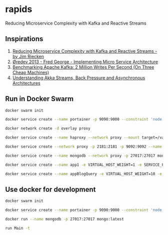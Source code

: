 # rapids
 Reducing Microservice Complexity with Kafka and Reactive Streams

## Inspirations

1. [Reducing Microservice Complexity with Kafka and Reactive Streams - by Jim Riecken](https://www.youtube.com/watch?v=k_Y5ieFHGbs)
2. [Øredev 2013 - Fred George - Implementing Micro Service Architecture](https://vimeo.com/79866979)
3. [Benchmarking Apache Kafka: 2 Million Writes Per Second (On Three Cheap Machines)](https://engineering.linkedin.com/kafka/benchmarking-apache-kafka-2-million-writes-second-three-cheap-machines)
4. [Understanding Akka Streams, Back Pressure and Asynchronous Architectures](https://www.lightbend.com/blog/understanding-akka-streams-back-pressure-and-asynchronous-architectures)

## Run in Docker Swarm

```bash
docker swarm init

docker service create --name portainer -p 9090:9000 --constraint 'node.role == manager' --mount type=bind,src=/var/run/docker.sock,dst=/var/run/docker.sock portainer/portainer -H unix:///var/run/docker.sock

docker network create -d overlay proxy

docker service create --name haproxy --network proxy --mount target=/var/run/docker.sock,source=/var/run/docker.sock,type=bind -p 81:80 --constraint "node.role == manager" dockercloud/haproxy

docker service create --network proxy -p 2181:2181 -p 9092:9092 --name kafka spotify/kafka

docker service create --name mongodb --network proxy -p 27017:27017 mongo:latest

docker service create --name app1 -e VIRTUAL_HOST_WEIGHT=1 -e SERVICE_PORTS="8080" -e VIRTUAL_HOST="*" -p 82:8080 --network proxy enpassant/rapids:1.0-SNAPSHOT -Dcasbah-snapshot.mongo-url="mongodb://mongodb/store.snapshots" -Dcasbah-journal.mongo-url="mongodb://mongodb/store.messages" -Ddiscussion.query.builder.mongodb.uri="mongodb://mongodb/blog" -Dblog.query.builder.mongodb.uri="mongodb://mongodb/blog" -Ddiscussion.query.mongodb.uri="mongodb://mongodb/blog" -Dblog.query.mongodb.uri="mongodb://mongodb/blog" -Dmicroservice.kafka.server="kafka:9092"

docker service create --name appBlogQuery -e VIRTUAL_HOST_WEIGHT=10 -e SERVICE_PORTS="8083" -e VIRTUAL_HOST="test.*/blog*" -e COOKIE="test insert" -p 83:8083 --network proxy enpassant/rapids:1.0-SNAPSHOT -main blog.query.BlogQuery -Dblog.query.mongodb.uri="mongodb://mongodb/blog" -Dmicroservice.kafka.server="kafka:9092" -Dblog.query.title="Blogok teszt"

```

## Use docker for development

```bash
docker swarm init

docker service create --name portainer -p 9090:9000 --constraint 'node.role == manager' --mount type=bind,src=/var/run/docker.sock,dst=/var/run/docker.sock portainer/portainer -H unix:///var/run/docker.sock

docker run --name mongodb -p 27017:27017 mongo:latest

run Main -t
```
